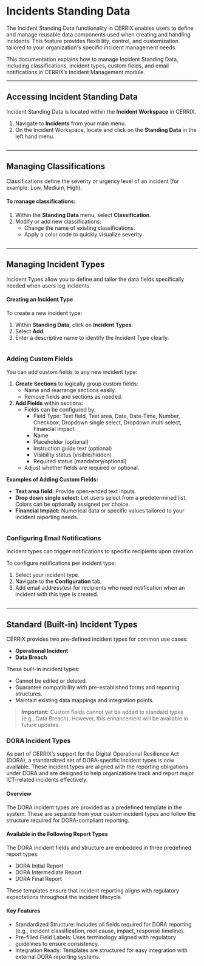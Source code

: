 # Incidents Standing Data

The Incident Standing Data functionality in CERRIX enables users to define and manage reusable data components used when creating and handling incidents. This feature provides flexibility, control, and customization tailored to your organization's specific incident management needs.

This documentation explains how to manage Incident Standing Data, including classifications, incident types, custom fields, and email notifications in CERRIX’s Incident Management module.

***

## Accessing Incident Standing Data

Incident Standing Data is located within the **Incident Workspace** in CERRIX.

1. Navigate to **Incidents** from your main menu.
2. On the Incident Workspace, locate and click on the **Standing Data** in the left hand menu.

<figure><img src="../../../.gitbook/assets/image (14).png" alt=""><figcaption></figcaption></figure>

***

## Managing Classifications

Classifications define the severity or urgency level of an incident (for example: Low, Medium, High).

#### To manage classifications:

1. Within the **Standing Data** menu, select **Classification**.
2. Modify or add new classifications:
   * Change the name of existing classifications.
   * Apply a color code to quickly visualize severity.

<figure><img src="../../../.gitbook/assets/image (15).png" alt=""><figcaption></figcaption></figure>

***

## Managing Incident Types

Incident Types allow you to define and tailor the data fields specifically needed when users log incidents.

#### Creating an Incident Type

To create a new incident type:

1. Within **Standing Data**, click on **Incident Types**.
2. Select **Add**.
3. Enter a descriptive name to identify the Incident Type clearly.

<figure><img src="../../../.gitbook/assets/image (16).png" alt=""><figcaption></figcaption></figure>

### Adding Custom Fields

You can add custom fields to any new incident type:

1. **Create Sections** to logically group custom fields:
   * Name and rearrange sections easily.
   * Remove fields and sections as needed.
2. **Add Fields** within sections:
   * Fields can be configured by:
     * Field Type: Text field, Text area, Date, Date-Time, Number, Checkbox, Dropdown single select, Dropdown multi select, Financial impact.
     * Name
     * Placeholder (optional)
     * Instruction guide text (optional)
     * Visibility status (visible/hidden)
     * Required status (mandatory/optional)
   * Adjust whether fields are required or optional.

**Examples of Adding Custom Fields:**

* **Text area field:** Provide open-ended text inputs.
* **Drop down single select:** Let users select from a predetermined list. Colors can be optionally assigned per choice.
* **Financial Impact:** Numerical data or specific values tailored to your incident reporting needs.

<figure><img src="../../../.gitbook/assets/image (18).png" alt=""><figcaption></figcaption></figure>

### Configuring Email Notifications

Incident types can trigger notifications to specific recipients upon creation.

To configure notifications per incident type:

1. Select your incident type.
2. Navigate to the **Configuration** tab.
3. Add email address(es) for recipients who need notification when an incident with this type is created.

<figure><img src="../../../.gitbook/assets/image (19).png" alt=""><figcaption></figcaption></figure>

***

## Standard (Built-in) Incident Types

CERRIX provides two pre-defined incident types for common use cases:

* **Operational Incident**
* **Data Breach**

These built-in incident types:

* Cannot be edited or deleted.
* Guarantee compatibility with pre-established forms and reporting structures.
* Maintain existing data mappings and integration points.

> **Important:** Custom fields cannot yet be added to standard types (e.g., Data Breach). However, this enhancement will be available in future updates.

### DORA Incident Types

As part of CERRIX’s support for the Digital Operational Resilience Act (DORA), a standardized set of DORA-specific incident types is now available. These incident types are aligned with the reporting obligations under DORA and are designed to help organizations track and report major ICT-related incidents effectively.

#### Overview

The DORA incident types are provided as a predefined template in the system. These are separate from your custom incident types and follow the structure required for DORA-compliant reporting.

#### Available in the Following Report Types

The DORA incident fields and structure are embedded in three predefined report types:

* DORA Initial Report
* DORA Intermediate Report
* DORA Final Report

These templates ensure that incident reporting aligns with regulatory expectations throughout the incident lifecycle.

#### Key Features

* Standardized Structure: Includes all fields required for DORA reporting (e.g., incident classification, root cause, impact, response timeline).
* Pre-filled Field Labels: Uses terminology aligned with regulatory guidelines to ensure consistency.
* Integration Ready: Templates are structured for easy integration with external DORA reporting systems.

<figure><img src="../../../.gitbook/assets/image (1).png" alt=""><figcaption></figcaption></figure>

